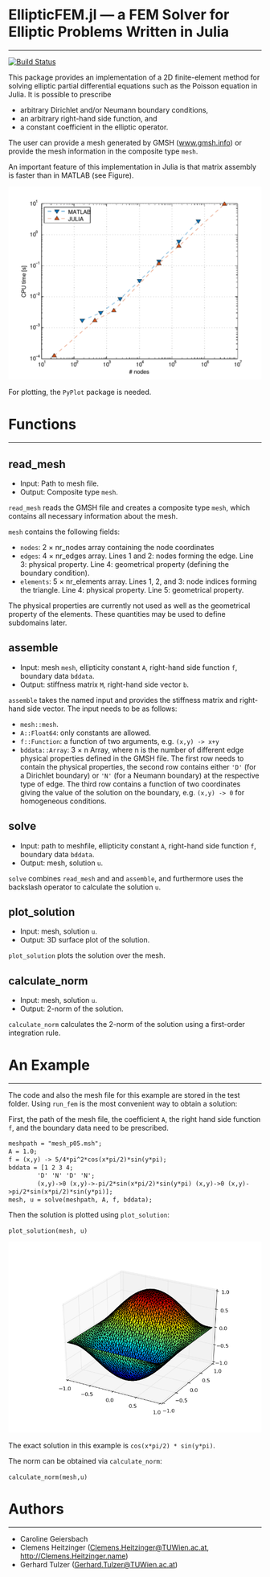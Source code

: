 # EllipticFEM.jl &mdash; a FEM Solver for Elliptic Problems Written in Julia
------------------------------------------------------------------------

[![Build Status](https://travis-ci.org/gerhardtulzer/EllipticFEM.svg?branch=master)](https://travis-ci.org/gerhardtulzer/EllipticFEM)

This package provides an implementation of a 2D finite-element method
for solving elliptic partial differential equations such as the
Poisson equation in Julia. It is possible to prescribe
* arbitrary Dirichlet and/or Neumann boundary conditions,
* an arbitrary right-hand side function, and
* a constant coefficient in the elliptic operator.

The user can provide a mesh generated by GMSH (www.gmsh.info) or
provide the mesh information in the composite type `mesh`.

An important feature of this implementation in Julia is that matrix
assembly is faster than in MATLAB (see Figure).

![Comparison of MATLAB and JULIA speed.](comp.png)

For plotting, the `PyPlot` package is needed.

# Functions
-----------

## read_mesh

* Input: Path to mesh file.
* Output: Composite type `mesh`.

`read_mesh` reads the GMSH file and creates a composite type `mesh`, which
contains all necessary information about the mesh.

`mesh` contains the following fields:
* `nodes`: 2 &times; nr_nodes array containing the node coordinates
* `edges`: 4 &times; nr_edges array. Lines 1 and 2: nodes forming the
	edge. Line 3: physical property. Line 4: geometrical property
	(defining the boundary condition).
* `elements`: 5 &times; nr_elements array.  Lines 1, 2, and 3: node indices forming the
	triangle. Line 4: physical property. Line 5: geometrical property.

The physical properties are currently not used as well as the
geometrical property of the elements. These quantities may be used to
define subdomains later.

## assemble

* Input: mesh `mesh`, ellipticity constant `A`, right-hand side
	function `f`, boundary data `bddata`.
* Output: stiffness matrix `M`, right-hand side vector `b`.

`assemble` takes the named input and provides the stiffness
matrix and right-hand side vector.  The input needs to be as follows:
* `mesh::mesh`.
* `A::Float64`: only constants are allowed.
* `f::Function`: a function of two arguments, e.g. `(x,y) -> x+y`
* `bddata::Array`: 3 &times; n Array, where n is the number of different
edge physical properties defined in the GMSH file. The first row needs
to contain the physical properties, the second row contains either
`'D'` (for a Dirichlet boundary) or `'N'` (for a Neumann boundary) at
the respective type of edge. The third row contains a function of two
coordinates giving the value of the solution on the boundary,
e.g. `(x,y) -> 0` for homogeneous conditions.

## solve

* Input: path to meshfile, ellipticity constant `A`, right-hand side
	function `f`, boundary data `bddata`.
* Output: mesh, solution `u`.

`solve` combines `read_mesh` and and `assemble`, and
furthermore uses the backslash operator to calculate the solution `u`.

## plot_solution 

* Input: mesh, solution `u`.
* Output: 3D surface plot of the solution.

`plot_solution` plots the solution over the mesh.

## calculate_norm 

* Input: mesh, solution `u`.
* Output: 2-norm of the solution.

`calculate_norm` calculates the 2-norm of the solution using a first-order 
integration rule.

# An Example
------------------

The code and also the mesh file for this example are stored in the test folder.
Using `run_fem` is the most convenient way to obtain a solution:

First, the path of the mesh file, the coefficient `A`, the right hand side
function `f`, and the boundary data need to be prescribed.

```
meshpath = "mesh_p05.msh";
A = 1.0;
f = (x,y) -> 5/4*pi^2*cos(x*pi/2)*sin(y*pi);
bddata = [1 2 3 4;
		'D' 'N' 'D' 'N';
		(x,y)->0 (x,y)->-pi/2*sin(x*pi/2)*sin(y*pi) (x,y)->0 (x,y)->pi/2*sin(x*pi/2)*sin(y*pi)];
mesh, u = solve(meshpath, A, f, bddata);
```

Then the solution is plotted using `plot_solution`:

`plot_solution(mesh, u)`

![Example solution.](example_solution.png)

The exact solution in this example is `cos(x*pi/2) * sin(y*pi)`.

The norm can be obtained via `calculate_norm`:

`calculate_norm(mesh,u)`


# Authors
---------

* Caroline Geiersbach
* Clemens Heitzinger (Clemens.Heitzinger@TUWien.ac.at, http://Clemens.Heitzinger.name)
* Gerhard Tulzer (Gerhard.Tulzer@TUWien.ac.at)
